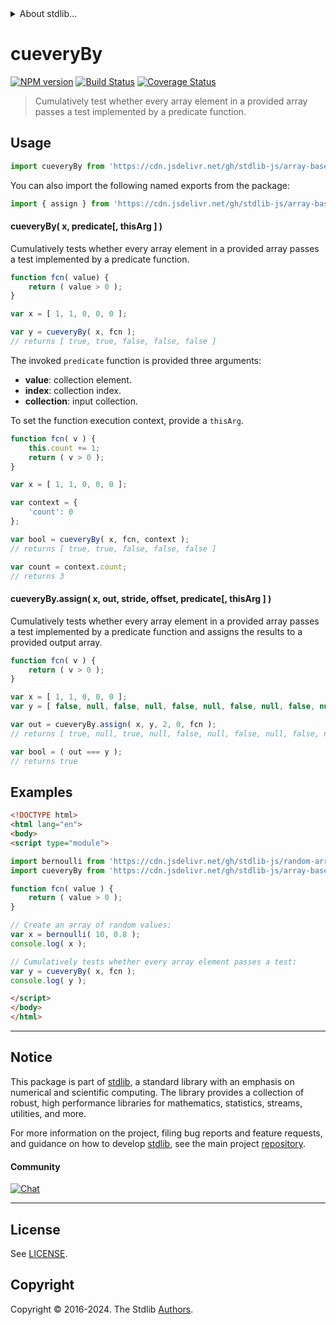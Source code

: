 <!--

@license Apache-2.0

Copyright (c) 2024 The Stdlib Authors.

Licensed under the Apache License, Version 2.0 (the "License");
you may not use this file except in compliance with the License.
You may obtain a copy of the License at

   http://www.apache.org/licenses/LICENSE-2.0

Unless required by applicable law or agreed to in writing, software
distributed under the License is distributed on an "AS IS" BASIS,
WITHOUT WARRANTIES OR CONDITIONS OF ANY KIND, either express or implied.
See the License for the specific language governing permissions and
limitations under the License.

-->


<details>
  <summary>
    About stdlib...
  </summary>
  <p>We believe in a future in which the web is a preferred environment for numerical computation. To help realize this future, we've built stdlib. stdlib is a standard library, with an emphasis on numerical and scientific computation, written in JavaScript (and C) for execution in browsers and in Node.js.</p>
  <p>The library is fully decomposable, being architected in such a way that you can swap out and mix and match APIs and functionality to cater to your exact preferences and use cases.</p>
  <p>When you use stdlib, you can be absolutely certain that you are using the most thorough, rigorous, well-written, studied, documented, tested, measured, and high-quality code out there.</p>
  <p>To join us in bringing numerical computing to the web, get started by checking us out on <a href="https://github.com/stdlib-js/stdlib">GitHub</a>, and please consider <a href="https://opencollective.com/stdlib">financially supporting stdlib</a>. We greatly appreciate your continued support!</p>
</details>

# cueveryBy

[![NPM version][npm-image]][npm-url] [![Build Status][test-image]][test-url] [![Coverage Status][coverage-image]][coverage-url] <!-- [![dependencies][dependencies-image]][dependencies-url] -->

> Cumulatively test whether every array element in a provided array passes a test implemented by a predicate function.



<section class="usage">

## Usage

```javascript
import cueveryBy from 'https://cdn.jsdelivr.net/gh/stdlib-js/array-base-cuevery-by@esm/index.mjs';
```

You can also import the following named exports from the package:

```javascript
import { assign } from 'https://cdn.jsdelivr.net/gh/stdlib-js/array-base-cuevery-by@esm/index.mjs';
```

#### cueveryBy( x, predicate\[, thisArg ] )

Cumulatively tests whether every array element in a provided array passes a test implemented by a predicate function.

```javascript
function fcn( value) {
    return ( value > 0 );
}

var x = [ 1, 1, 0, 0, 0 ];

var y = cueveryBy( x, fcn );
// returns [ true, true, false, false, false ]
```

The invoked `predicate` function is provided three arguments:

-   **value**: collection element.
-   **index**: collection index.
-   **collection**: input collection.

To set the function execution context, provide a `thisArg`.

```javascript
function fcn( v ) {
    this.count += 1;
    return ( v > 0 );
}

var x = [ 1, 1, 0, 0, 0 ];

var context = {
    'count': 0
};

var bool = cueveryBy( x, fcn, context );
// returns [ true, true, false, false, false ]

var count = context.count;
// returns 3
```

#### cueveryBy.assign( x, out, stride, offset, predicate\[, thisArg ] )

Cumulatively tests whether every array element in a provided array passes a test implemented by a predicate function and assigns the results to a provided output array.

```javascript
function fcn( v ) {
    return ( v > 0 );
}

var x = [ 1, 1, 0, 0, 0 ];
var y = [ false, null, false, null, false, null, false, null, false, null ];

var out = cueveryBy.assign( x, y, 2, 0, fcn );
// returns [ true, null, true, null, false, null, false, null, false, null ]

var bool = ( out === y );
// returns true
```

</section>

<!-- /.usage -->

<section class="notes">

</section>

<!-- /.notes -->

<section class="examples">

## Examples

<!-- eslint no-undef: "error" -->

```html
<!DOCTYPE html>
<html lang="en">
<body>
<script type="module">

import bernoulli from 'https://cdn.jsdelivr.net/gh/stdlib-js/random-array-bernoulli@esm/index.mjs';
import cueveryBy from 'https://cdn.jsdelivr.net/gh/stdlib-js/array-base-cuevery-by@esm/index.mjs';

function fcn( value ) {
    return ( value > 0 );
}

// Create an array of random values:
var x = bernoulli( 10, 0.8 );
console.log( x );

// Cumulatively tests whether every array element passes a test:
var y = cueveryBy( x, fcn );
console.log( y );

</script>
</body>
</html>
```

</section>

<!-- /.examples -->

<!-- Section for related `stdlib` packages. Do not manually edit this section, as it is automatically populated. -->

<section class="related">

</section>

<!-- /.related -->

<!-- Section for all links. Make sure to keep an empty line after the `section` element and another before the `/section` close. -->


<section class="main-repo" >

* * *

## Notice

This package is part of [stdlib][stdlib], a standard library with an emphasis on numerical and scientific computing. The library provides a collection of robust, high performance libraries for mathematics, statistics, streams, utilities, and more.

For more information on the project, filing bug reports and feature requests, and guidance on how to develop [stdlib][stdlib], see the main project [repository][stdlib].

#### Community

[![Chat][chat-image]][chat-url]

---

## License

See [LICENSE][stdlib-license].


## Copyright

Copyright &copy; 2016-2024. The Stdlib [Authors][stdlib-authors].

</section>

<!-- /.stdlib -->

<!-- Section for all links. Make sure to keep an empty line after the `section` element and another before the `/section` close. -->

<section class="links">

[npm-image]: http://img.shields.io/npm/v/@stdlib/array-base-cuevery-by.svg
[npm-url]: https://npmjs.org/package/@stdlib/array-base-cuevery-by

[test-image]: https://github.com/stdlib-js/array-base-cuevery-by/actions/workflows/test.yml/badge.svg?branch=main
[test-url]: https://github.com/stdlib-js/array-base-cuevery-by/actions/workflows/test.yml?query=branch:main

[coverage-image]: https://img.shields.io/codecov/c/github/stdlib-js/array-base-cuevery-by/main.svg
[coverage-url]: https://codecov.io/github/stdlib-js/array-base-cuevery-by?branch=main

<!--

[dependencies-image]: https://img.shields.io/david/stdlib-js/array-base-cuevery-by.svg
[dependencies-url]: https://david-dm.org/stdlib-js/array-base-cuevery-by/main

-->

[chat-image]: https://img.shields.io/gitter/room/stdlib-js/stdlib.svg
[chat-url]: https://app.gitter.im/#/room/#stdlib-js_stdlib:gitter.im

[stdlib]: https://github.com/stdlib-js/stdlib

[stdlib-authors]: https://github.com/stdlib-js/stdlib/graphs/contributors

[umd]: https://github.com/umdjs/umd
[es-module]: https://developer.mozilla.org/en-US/docs/Web/JavaScript/Guide/Modules

[deno-url]: https://github.com/stdlib-js/array-base-cuevery-by/tree/deno
[deno-readme]: https://github.com/stdlib-js/array-base-cuevery-by/blob/deno/README.md
[umd-url]: https://github.com/stdlib-js/array-base-cuevery-by/tree/umd
[umd-readme]: https://github.com/stdlib-js/array-base-cuevery-by/blob/umd/README.md
[esm-url]: https://github.com/stdlib-js/array-base-cuevery-by/tree/esm
[esm-readme]: https://github.com/stdlib-js/array-base-cuevery-by/blob/esm/README.md
[branches-url]: https://github.com/stdlib-js/array-base-cuevery-by/blob/main/branches.md

[stdlib-license]: https://raw.githubusercontent.com/stdlib-js/array-base-cuevery-by/main/LICENSE

</section>

<!-- /.links -->
